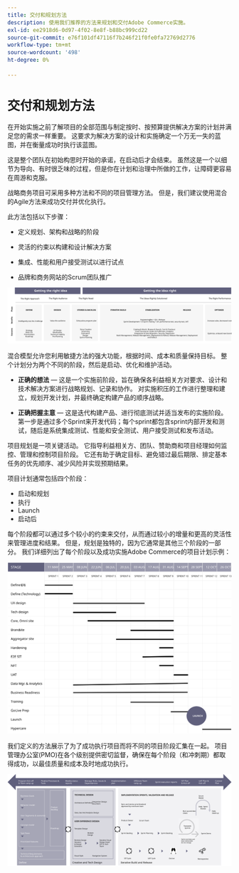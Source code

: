 ```yaml
---
title: 交付和规划方法
description: 使用我们推荐的方法来规划和交付Adobe Commerce实施。
exl-id: ee2918d6-0d97-4f02-8e8f-b88bc999cd22
source-git-commit: e76f101df47116f7b246f21f0fe0fa72769d2776
workflow-type: tm+mt
source-wordcount: '498'
ht-degree: 0%

---
```


# 交付和规划方法

在开始实施之前了解项目的全部范围与制定按时、按预算提供解决方案的计划并满足您的需求一样重要。 这要求为解决方案的设计和实施确定一个万无一失的蓝图，并在衡量成功时执行该蓝图。

这是整个团队在初始构思时开始的承诺，在启动后才会结束。 虽然这是一个以细节为导向、有时很乏味的过程，但是你在计划和治理中所做的工作，让障碍更容易在周游和克服。

战略商务项目可采用多种方法和不同的项目管理方法。 但是，我们建议使用混合的Agile方法来成功交付并优化执行。

此方法包括以下步骤：

- 定义规划、架构和战略的阶段

- 灵活的约束以构建和设计解决方案

- 集成、性能和用户接受测试以进行试点

- 品牌和商务网站的Scrum团队推广

![示例规划方法模型](../../assets/playbooks/planning-model.svg)

混合模型允许您利用敏捷方法的强大功能，根据时间、成本和质量保持目标。 整个计划分为两个不同的阶段，然后是启动、优化和维护活动。

- **正确的想法** — 这是一个实施前阶段，旨在确保各利益相关方对要求、设计和技术解决方案进行战略规划、记录和协作。 对实施积压的工作进行整理和建立，规划开发计划，并最终确定构建产品的顺序战略。

- **正确把握主意** — 这是迭代构建产品、进行彻底测试并适当发布的实施阶段。 第一步是通过多个Sprint来开发代码；每个sprint都包含sprint内部开发和测试，随后是系统集成测试、性能和安全测试、用户接受测试和发布活动。

项目规划是一项关键活动。 它指导利益相关方、团队、赞助商和项目经理如何监控、管理和控制项目阶段。 它还有助于确定目标、避免错过最后期限、排定基本任务的优先顺序、减少风险并实现预期结果。

项目计划通常包括四个阶段：

- 启动和规划
- 执行
- Launch
- 启动后

每个阶段都可以通过多个较小的约束来交付，从而通过较小的增量和更高的灵活性来管理进度和结果。 但是，规划是独特的，因为它通常是其他三个阶段的一部分。 我们详细列出了每个阶段以及成功实施Adobe Commerce的项目计划示例：

![项目计划甘特图](../../assets/playbooks/gantt-chart.svg)

我们定义的方法展示了为了成功执行项目而将不同的项目阶段汇集在一起。 项目管理办公室(PMO)在各个级别提供密切监督，确保在每个阶段（和冲刺期）都取得成功，以最佳质量和成本及时地成功执行。

![示例规划方法信息图](../../assets/playbooks/planning-approach-sample.svg)
